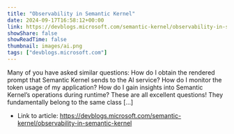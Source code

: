 ```yaml
---
title: "Observability in Semantic Kernel"
date: 2024-09-17T16:58:12+00:00
link: https://devblogs.microsoft.com/semantic-kernel/observability-in-semantic-kernel
showShare: false
showReadTime: false
thumbnail: images/ai.png
tags: ["devblogs.microsoft.com"]
---
```

Many of you have asked similar questions: How do I obtain the rendered prompt that Semantic Kernel sends to the AI service? How do I monitor the token usage of my application? How do I gain insights into Semantic Kernel’s operations during runtime? These are all excellent questions! They fundamentally belong to the same class […]

- Link to article: https://devblogs.microsoft.com/semantic-kernel/observability-in-semantic-kernel